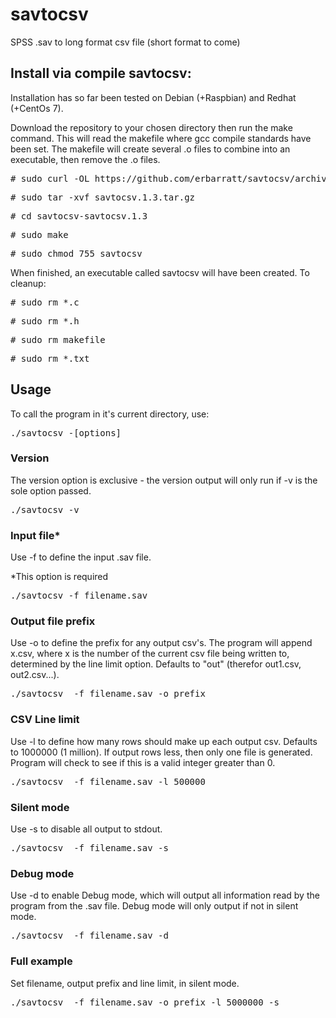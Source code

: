 # savtocsv
SPSS .sav to long format csv file (short format to come)

<h2>Install via compile savtocsv:</h2>

Installation has so far been tested on Debian (+Raspbian) and Redhat (+CentOs 7).

Download the repository to your chosen directory then run the make command. This will read the makefile where gcc compile standards have been set. The makefile will create several .o files to combine into an executable, then remove the .o files.

<pre># sudo curl -OL https://github.com/erbarratt/savtocsv/archive/refs/tags/savtocsv.1.3.tar.gz</pre>
<pre># sudo tar -xvf savtocsv.1.3.tar.gz</pre>
<pre># cd savtocsv-savtocsv.1.3</pre>
<pre># sudo make</pre>
<pre># sudo chmod 755 savtocsv</pre>

When finished, an executable called savtocsv will have been created. To cleanup:

<pre># sudo rm *.c</pre>
<pre># sudo rm *.h</pre>
<pre># sudo rm makefile</pre>
<pre># sudo rm *.txt</pre>

<h2>Usage</h2>

To call the program in it's current directory, use:

<pre>./savtocsv -[options]</pre>

<h3>Version</h3>

The version option is exclusive - the version output will only run if -v is the sole option passed.

<pre>./savtocsv -v</pre>

<h3>Input file*</h3>

Use -f to define the input .sav file.

*This option is required

<pre>./savtocsv -f filename.sav</pre>

<h3>Output file prefix</h3>

Use -o to define the prefix for any output csv's. The program will append x.csv, where x is the number of the current csv file being written to, determined by the line limit option. Defaults to "out" (therefor out1.csv, out2.csv...).

<pre>./savtocsv  -f filename.sav -o prefix</pre>

<h3>CSV Line limit</h3>

Use -l to define how many rows should make up each output csv. Defaults to 1000000 (1 million). If output rows less, then only one file is generated. Program will check to see if this is a valid integer greater than 0.

<pre>./savtocsv  -f filename.sav -l 500000</pre>

<h3>Silent mode</h3>

Use -s to disable all output to stdout.

<pre>./savtocsv  -f filename.sav -s</pre>

<h3>Debug mode</h3>

Use -d to enable Debug mode, which will output all information read by the program from the .sav file. Debug mode will only output if not in silent mode.

<pre>./savtocsv  -f filename.sav -d</pre>

<h3>Full example</h3>

Set filename, output prefix and line limit, in silent mode.

<pre>./savtocsv  -f filename.sav -o prefix -l 5000000 -s</pre>
